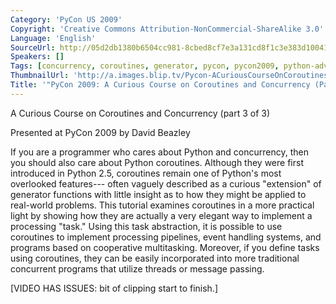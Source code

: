 ```yaml
---
Category: 'PyCon US 2009'
Copyright: 'Creative Commons Attribution-NonCommercial-ShareAlike 3.0'
Language: 'English'
SourceUrl: http://05d2db1380b6504cc981-8cbed8cf7e3a131cd8f1c3e383d10041.r93.cf2.rackcdn.com/pycon-us-2009/214_pycon-2009-a-curious-course-on-coroutines-and-concurrency-part-3-of-3.mp4
Speakers: []
Tags: [concurrency, coroutines, generator, pycon, pycon2009, python-advanced]
ThumbnailUrl: 'http://a.images.blip.tv/Pycon-ACuriousCourseOnCoroutinesAndConcurrencyPart003639-350.jpg'
Title: '"PyCon 2009: A Curious Course on Coroutines and Concurrency (Part 3 of 3)"'
---
```

A Curious Course on Coroutines and Concurrency (part 3 of 3)

  
Presented at PyCon 2009 by David Beazley

  
If you are a programmer who cares about Python and concurrency, then you
should also care about Python coroutines. Although they were first introduced
in Python 2.5, coroutines remain one of Python's most overlooked features---
often vaguely described as a curious "extension" of generator functions with
little insight as to how they might be applied to real-world problems. This
tutorial examines coroutines in a more practical light by showing how they are
actually a very elegant way to implement a processing "task." Using this task
abstraction, it is possible to use coroutines to implement processing
pipelines, event handling systems, and programs based on cooperative
multitasking. Moreover, if you define tasks using coroutines, they can be
easily incorporated into more traditional concurrent programs that utilize
threads or message passing.

  
[VIDEO HAS ISSUES: bit of clipping start to finish.]

